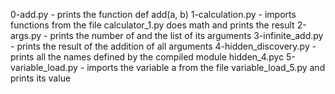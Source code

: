 0-add.py - prints the function def add(a, b) 1-calculation.py - imports functions from the file calculator_1.py does math and prints the result 2-args.py - prints the number of and the list of its arguments 3-infinite_add.py - prints the result of the addition of all arguments 4-hidden_discovery.py - prints all the names defined by the compiled module hidden_4.pyc 5-variable_load.py - imports the variable a from the file variable_load_5.py and prints its value

